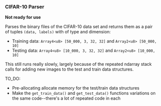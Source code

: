 ### CIFAR-10 Parser
__Not ready for use__

Parses the binary files of the CIFAR-10 data set and returns them as a pair of tuples `(data, labels)` with of type and dimension:
- Training data:  `Array4<u8> [50_000, 3, 32, 32]` and `Array2<u8> [50_000, 10]` 
- Testing data:  `Array4<u8> [10_000, 3, 32, 32]` and `Array2<u8> [10_000, 10]` 

This still runs really slowly, largely because of the repeated ndarray stack calls for adding new images to the test and train data structures. 

TO_DO:
- Pre-allocating allocate memory for the test/train data structures
- Make the `get_train_data()` and `get_test_data()` functions variations on the same code--there's a lot of repeated code in each